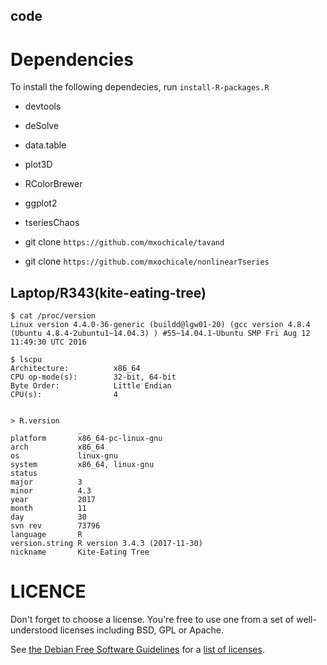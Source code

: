 code
---



# Dependencies

To install the following dependecies, run `install-R-packages.R`
* devtools
* deSolve
* data.table
* plot3D
* RColorBrewer
* ggplot2

* tseriesChaos
* git clone `https://github.com/mxochicale/tavand`
* git clone `https://github.com/mxochicale/nonlinearTseries`








## Laptop/R343(kite-eating-tree)


```
$ cat /proc/version
Linux version 4.4.0-36-generic (buildd@lgw01-20) (gcc version 4.8.4 (Ubuntu 4.8.4-2ubuntu1~14.04.3) ) #55~14.04.1-Ubuntu SMP Fri Aug 12 11:49:30 UTC 2016
```

```
$ lscpu
Architecture:          x86_64
CPU op-mode(s):        32-bit, 64-bit
Byte Order:            Little Endian
CPU(s):                4


```


```
> R.version
               _                           
platform       x86_64-pc-linux-gnu         
arch           x86_64                      
os             linux-gnu                   
system         x86_64, linux-gnu           
status                                     
major          3                           
minor          4.3                         
year           2017                        
month          11                          
day            30                          
svn rev        73796                       
language       R                           
version.string R version 3.4.3 (2017-11-30)
nickname       Kite-Eating Tree            
```


# LICENCE

Don't forget to choose a license. You're free to use one from a set of
well-understood licenses including BSD, GPL or Apache.

See [the Debian Free Software Guidelines](https://www.debian.org/social_contract#guidelines)
for a [list of licenses](https://www.debian.org/legal/licenses/).
